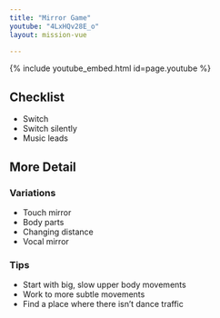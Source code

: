 ```yaml
---
title: "Mirror Game"
youtube: "4LxHQv28E_o"
layout: mission-vue

---
```


{% include youtube_embed.html id=page.youtube %}

## Checklist

* Switch
* Switch silently
* Music leads

## More Detail

### Variations

* Touch mirror
* Body parts
* Changing distance
* Vocal mirror

### Tips

* Start with big, slow upper body movements
* Work to more subtle movements
* Find a place where there isn’t dance traffic
